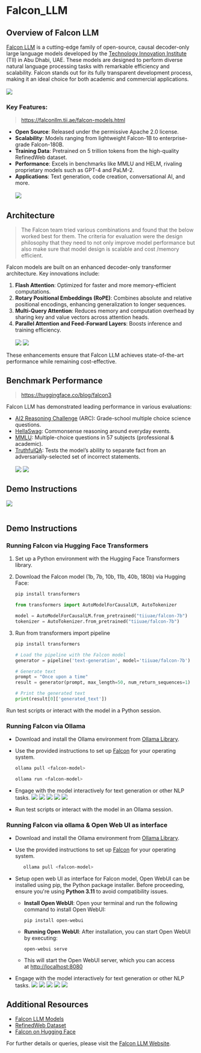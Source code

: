 # Falcon_LLM

## Overview of Falcon LLM

[Falcon LLM](https://falconllm.tii.ae/falcon-models.html) is a cutting-edge family of open-source, causal decoder-only large language models developed by the [Technology Innovation Institute](https://www.tii.ae/) (TII) in Abu Dhabi, UAE. These models are designed to perform diverse natural language processing tasks with remarkable efficiency and scalability. Falcon stands out for its fully transparent development process, making it an ideal choice for both academic and commercial applications.
<br><br>
![](imgs/falcon_bg.jpg)

### Key Features:

> https://falconllm.tii.ae/falcon-models.html

- **Open Source**: Released under the permissive Apache 2.0 license.
- **Scalability**: Models ranging from lightweight Falcon-1B to enterprise-grade Falcon-180B.
- **Training Data**: Pretrained on 5 trillion tokens from the high-quality RefinedWeb dataset.
- **Performance**: Excels in benchmarks like MMLU and HELM, rivaling proprietary models such as GPT-4 and PaLM-2.
- **Applications**: Text generation, code creation, conversational AI, and more.
  <br><br>
  ![](imgs/falcon_family.png)

## Architecture

> The Falcon team tried various combinations and found that the below worked best for them. The criteria for evaluation were the design philosophy that they need to not only improve model performance but also make sure that model design is scalable and cost /memory efficient.

Falcon models are built on an enhanced decoder-only transformer architecture. Key innovations include:

1. **Flash Attention**: Optimized for faster and more memory-efficient computations.
2. **Rotary Positional Embeddings (RoPE)**: Combines absolute and relative positional encodings, enhancing generalization to longer sequences.
3. **Multi-Query Attention**: Reduces memory and computation overhead by sharing key and value vectors across attention heads.
4. **Parallel Attention and Feed-Forward Layers**: Boosts inference and training efficiency.
   <br><br>
   ![](imgs/falcon_architecture.png)
   ![](imgs/falcon_specs.png)

These enhancements ensure that Falcon LLM achieves state-of-the-art performance while remaining cost-effective.

## Benchmark Performance

> https://huggingface.co/blog/falcon3

Falcon LLM has demonstrated leading performance in various evaluations:

- [AI2 Reasoning Challenge](https://allenai.org/data/arc) (ARC): Grade-school multiple choice science questions.
- [HellaSwag](https://arxiv.org/abs/1905.07830): Commonsense reasoning around everyday events.
- [MMLU](https://github.com/hendrycks/test): Multiple-choice questions in 57 subjects (professional & academic).
- [TruthfulQA](https://arxiv.org/abs/2109.07958): Tests the model’s ability to separate fact from an adversarially-selected set of incorrect statements.
  <br><br>
  ![](imgs/falcon_benchmark.png)
  ![](imgs/falcon_benchmarks.png)

## Demo Instructions

![](imgs/falcon_run.png)
<br><br>

## Demo Instructions

### Running Falcon via Hugging Face Transformers

1. Set up a Python environment with the Hugging Face Transformers library.
2. Download the Falcon model (1b, 7b, 10b, 11b, 40b, 180b) via Hugging Face:

   ```bash
   pip install transformers
   ```

   ```python
   from transformers import AutoModelForCausalLM, AutoTokenizer

   model = AutoModelForCausalLM.from_pretrained("tiiuae/falcon-7b")
   tokenizer = AutoTokenizer.from_pretrained("tiiuae/falcon-7b")
   ```

3. Run from transformers import pipeline

   ```bash
   pip install transformers
   ```

   ```python
   # Load the pipeline with the Falcon model
   generator = pipeline('text-generation', model='tiiuae/falcon-7b')

   # Generate text
   prompt = "Once upon a time"
   result = generator(prompt, max_length=50, num_return_sequences=1)

   # Print the generated text
   print(result[0]['generated_text'])
   ```

Run test scripts or interact with the model in a Python session.

### Running Falcon via Ollama

- Download and install the Ollama environment from [Ollama Library](https://ollama.com).
- Use the provided instructions to set up [Falcon](https://ollama.com/search?q=falcon%20) for your operating system.

  ```bash
  ollama pull <falcon-model>
  ```

  ```bash
  ollama run <falcon-model>
  ```

- Engage with the model interactively for text generation or other NLP tasks.
  ![](imgs/3.png)
  ![](imgs/4.png)
  ![](imgs/5.png)
  ![](imgs/6.png)
  ![](imgs/7.png)
- Run test scripts or interact with the model in an Ollama session.

### Running Falcon via ollama & Open Web UI as interface

- Download and install the Ollama environment from [Ollama Library](https://ollama.com).
- Use the provided instructions to set up [Falcon](https://ollama.com/search?q=falcon%20) for your operating system.
  ```bash
     ollama pull <falcon-model>
  ```
- Setup open web UI as interface for Falcon model, Open WebUI can be installed using pip, the Python package installer. Before proceeding, ensure you're using **Python 3.11** to avoid compatibility issues.

  - **Install Open WebUI**: Open your terminal and run the following command to install Open WebUI:
    ```
    pip install open-webui
    ```
  - **Running Open WebUI**: After installation, you can start Open WebUI by executing:
    ```
    open-webui serve
    ```
  - This will start the Open WebUI server, which you can access at [http://localhost:8080](http://localhost:8080/)

- Engage with the model interactively for text generation or other NLP tasks.
  ![](imgs/10.png)
  ![](imgs/8.png)
  ![](imgs/11.png)
  ![](imgs/12.png)
  ![](imgs/9.png)

## Additional Resources

- [Falcon LLM Models](https://falconllm.tii.ae/falcon-models.html)
- [RefinedWeb Dataset](https://huggingface.co/datasets/tiiuae/falcon-refinedweb)
- [Falcon on Hugging Face](https://huggingface.co/tiiuae)

For further details or queries, please visit the [Falcon LLM Website](https://falconllm.tii.ae).
